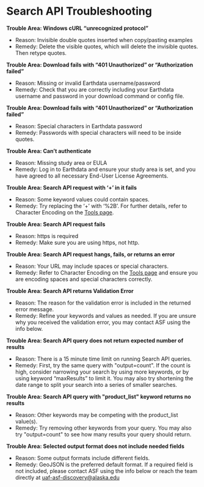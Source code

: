 # Search API Troubleshooting

**Trouble Area: Windows cURL “unrecognized protocol”**

- Reason: Invisible double quotes inserted when copy/pasting examples
- Remedy: Delete the visible quotes, which will delete the invisible quotes. Then retype quotes.

**Trouble Area: Download fails with “401 Unauthorized” or “Authorization failed”**

- Reason: Missing or invalid Earthdata username/password
- Remedy: Check that you are correctly including your Earthdata username and password in your download command or config file.

**Trouble Area: Download fails with “401 Unauthorized” or “Authorization failed”**

- Reason: Special characters in Earthdata password
- Remedy: Passwords with special characters will need to be inside quotes.

**Trouble Area: Can’t authenticate**

- Reason: Missing study area or EULA
- Remedy: Log in to Earthdata and ensure your study area is set, and you have agreed to all necessary End-User License Agreements.

**Trouble Area: Search API request with ‘+’ in it fails**

- Reason: Some keyword values could contain spaces.
- Remedy: Try replacing the ‘+’ with ‘%2B’. For further details, refer to Character Encoding on the [Tools page](/api/tools).

**Trouble Area: Search API request fails**

- Reason: https is required
- Remedy: Make sure you are using https, not http.

**Trouble Area: Search API request hangs, fails, or returns an error**

- Reason: Your URL may include spaces or special characters.
- Remedy: Refer to Character Encoding on the [Tools page](/api/tools) and ensure you are encoding spaces and special characters correctly.

**Trouble Area: Search API returns Validation Error**

- Reason: The reason for the validation error is included in the returned error message.
- Remedy: Refine your keywords and values as needed. If you are unsure why you received the validation error, you may contact ASF using the info below.

**Trouble Area: Search API query does not return expected number of results**

- Reason: There is a 15 minute time limit on running Search API queries.
- Remedy: First, try the same query with "output=count". If the count is high, consider narrowing your search by using more keywords, or by using keyword “maxResults” to limit it. You may also try shortening the date range to split your search into a series of smaller searches.

**Trouble Area: Search API query with "product_list" keyword returns no results**

- Reason: Other keywords may be competing with the product_list value(s).
- Remedy: Try removing other keywords from your query. You may also try "output=count" to see how many results your query should return.

**Trouble Area: Selected output format does not include needed fields**

- Reason: Some output formats include different fields.
- Remedy: GeoJSON is the preferred default format. If a required field is not included, please contact ASF using the info below or reach the team directly at <uaf-asf-discovery@alaska.edu>

<!-- - Trouble Area: Certificate rejected
	- Reason: Third-party certificates out of date, a problem for https searches
	- Remedy: Use http OR disable certificate checks.
		- [curl](https://curl.se/docs/manpage.html) –insecure
		- [wget](https://www.gnu.org/software/wget/) –no-check-certificate
 -->
